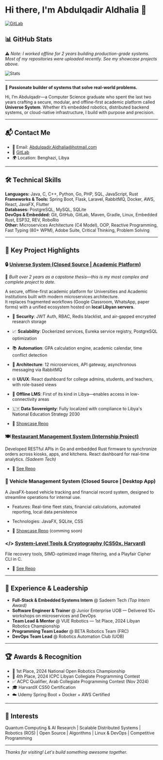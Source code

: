 # Hi there, I'm Abdulqadir Aldhalia 👋

[![GitLab](https://img.shields.io/badge/GitLab-Profile-orange?style=for-the-badge&logo=gitlab)](https://gitlab.com/Abdulqadir-Aldhalia)  

## 📊 GitHub Stats

⚠️ _Note: I worked offline for 2 years building production-grade systems. Most of my repositories were uploaded recently. See my showcase projects above._

![Stats](https://github-readme-streak-stats.herokuapp.com/?user=Abdulqadir-Aldhalia&theme=dark)

---

🚀 **Passionate builder of systems that solve real-world problems.**

Hi, I’m Abdulqadir—a Computer Science graduate who spent the last two years crafting a secure, modular, and offline-first academic platform called **Universe System**. Whether it’s embedded robotics, distributed backend systems, or cloud-native infrastructure, I build with purpose and precision.

---

## 📬 Contact Me

- 📧 Email: Abdulqadir.Aldhalia@hotmail.com  
- 🔗 [GitLab](https://gitlab.com/Abdulqadir-Aldhalia)  
- 🌍 Location: Benghazi, Libya  

---

## 🛠️ Technical Skills

**Languages:** Java, C, C++, Python, Go, PHP, SQL, JavaScript, Rust  
**Frameworks & Tools:** Spring Boot, Flask, Laravel, RabbitMQ, Docker, AWS, React, JavaFX, Flutter  
**Databases:** PostgreSQL, MySQL, SQLite  
**DevOps & Embedded:** Git, GitHub, GitLab, Maven, Gradle, Linux, Embedded Rust, ESP32, REV, RoboRio  
**Other:** Microservices Architecture (C4 Model), OOP, Reactive Programming, Fast Typing (80+ WPM), Adobe Suite, Critical Thinking, Problem Solving  

---

## 🚀 Key Project Highlights

### 🔒 [Universe System (Closed Source | Academic Platform)](https://github.com/Abdulqadir-Aldhalia/Universe-System-Showcase)  
🧠 *Built over 2 years as a capstone thesis—this is my most complex and complete project to date.*

A secure, offline-first academic platform for Universities and Academic institutions built with modern microservices architecture.  
It replaces fragmented workflows (Google Classroom, WhatsApp, paper forms) with a unified ecosystem hosted on **local Libyan servers**.

- 🔐 **Security**: JWT Auth, RBAC, Redis blacklist, and air-gapped encrypted research storage
- 📈 **Scalability**: Dockerized services, Eureka service registry, PostgreSQL optimization
- 📚 **Automation**: GPA calculation engine, academic calendar, time conflict detection
- 🧩 **Architecture**: 12 microservices, API gateway, asynchronous messaging via RabbitMQ
- 🌐 **UI/UX**: React dashboard for college admins, students, and teachers, with role-based views
- 📡 **Offline LMS**: First of its kind in Libya—enables access in low-connectivity areas
- 🇱🇾 **Data Sovereignty**: Fully localized with compliance to Libya's National Education Strategy 2030

- 📖 [Showcase Repo](https://github.com/Abdulqadir-Aldhalia/Universe-System-Showcase)

### 🍽️ [Restaurant Management System (Internship Project)](https://github.com/Abdulqadir-Aldhalia/Restaurant-Management-System)
  Developed RESTful APIs in Go and embedded Rust firmware to synchronize orders across kiosks, apps, and kitchens. React dashboard for real-time analytics. *(Sadeem Tech)*
  
  - 📖 [See Repo](https://github.com/Abdulqadir-Aldhalia/Restaurant-Management-System)

### 🚗 Vehicle Management System (Closed Source | Desktop App)  
A JavaFX-based vehicle tracking and financial record system, designed to streamline operations for internal use.  
- Features: Real-time fleet stats, financial calculations, automated reporting, local data persistence  
- Technologies: JavaFX, SQLite, CSS
  
- 📖 [Showcase Repo](https://github.com/Abdulqadir-Aldhalia/Vehicle-System-Showcase) (comming soon)

### </> [System-Level Tools & Cryptography (CS50x, Harvard)](https://github.com/Abdulqadir-Aldhalia/CS50x-Harvard-University-Solutions-2023)
  File recovery tools, SIMD-optimized image filtering, and a Playfair Cipher CLI in C.
  
  - 📖 [See Repo](https://github.com/Abdulqadir-Aldhalia/CS50x-Harvard-University-Solutions-2023)
---

## 🧠 Experience & Leadership

- **Full-Stack & Embedded Systems Intern** @ Sadeem Tech *(Top Intern Award)*  
- **Software Engineer & Trainer** @ Junior Enterprise UOB — Delivered 10+ workshops on microservices and DevOps  
- **Team Lead & Mentor** @ VUE Robotics — 1st Place, 2024 Libyan Robotics Championship  
- **Programming Team Leader** @ BETA Robotics Team (FRC)  
- **DevOps Team Lead** @ Robotics Automation Club (UOB)  

---

## 🏆 Awards & Recognition

- 🥇 1st Place, 2024 National Open Robotics Championship  
- 🏅 4th Place, 2024 ICPC Libyan Collegiate Programming Contest  
- ✅ ACPC Qualifier, Arab Collegiate Programming Contest (Nov 2024)  
- 🎓 HarvardX CS50 Certification  
- ☁️ Udemy Spring Boot + Docker + AWS Certified  

---

## 🔭 Interests

Quantum Computing & AI Research | Scalable Distributed Systems | Robotics (ROS) | Open Source | Algorithms | Linux & DevOps | Competitive Programming

---

_Thanks for visiting! Let's build something awesome together._
